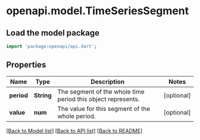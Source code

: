 # openapi.model.TimeSeriesSegment

## Load the model package
```dart
import 'package:openapi/api.dart';
```

## Properties
Name | Type | Description | Notes
------------ | ------------- | ------------- | -------------
**period** | **String** | The segment of the whole time period this object represents. | [optional] 
**value** | **num** | The value for this segment of the whole period. | [optional] 

[[Back to Model list]](../README.md#documentation-for-models) [[Back to API list]](../README.md#documentation-for-api-endpoints) [[Back to README]](../README.md)


